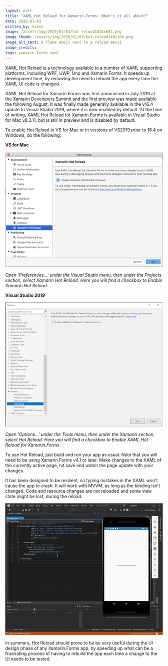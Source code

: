 ```yaml
---
layout: post
title: "XAML Hot Reload for Xamarin.Forms: What's it all about?"
date: 2020-01-03
written_by: Simon
image: /assets/img/2020/01/03/hot-reload1024x683.png
image_thumb: /assets/img/2020/01/03/hot-reload240x160.png
image_alt_text: A flame emoji next to a reload emoji
image_credits:  
tags: xamarin.forms xaml
---
```


XAML Hot Reload is a technology available to a number of XAML supporting platforms, including WPF, UWP, Uno and Xamarin.Forms. It speeds up development time, by removing the need to rebuild the app every time the XAML UI code is changed.

XAML Hot Reload for Xamarin.Forms was first announced in July 2019 at the Xamarin Developers Summit and the first preview was made available the following August. It was finally made generally available in the v16.4 update to Visual Studio 2019, where it is now enabled by default. At the time of writing, XAML Hot Reload for Xamarin.Forms is available in Visual Studio for Mac v8.3.11, but is still in preview and is disabled by default.

To enable Hot Reload in VS for Mac or in versions of VS2019 prior to 16.4 on Windows, do the following:

**VS for Mac**

![The Preferences dialog in Visual Studio for Mac, showing the Xamarin Hot Reload page](/assets/img/2020/01/03/hot-reload-settings-mac.png)

*Open 'Preferences...' under the Visual Studio menu, then under the Projects section, select Xamarin Hot Reload. Here you will find a checkbox to Enable Xamarin Hot Reload.*

**Visual Studio 2019**

![The Options dialog in Visual Studio 2019 for Windows, showing the Hot Reload page](/assets/img/2020/01/03/hot-reload-settings-win.png)

*Open 'Options...' under the Tools menu, then under the Xamarin section, select Hot Reload. Here you will find a checkbox to Enable XAML Hot Reload for Xamarin.Forms.*

To use Hot Reload, just build and run your app as usual. Note that you will need to be using Xamarin.Forms v4.1 or later. Make changes to the XAML of the currently active page, hit save and watch the page update with your changes.

It has been designed to be resilient, so typing mistakes in the XAML won't cause the app to crash. It will work with MVVM, as long as the binding isn't changed. Code and resource changes are not reloaded and some view state might be lost, during the reload.

![Animated GIF showing Hot Reload in action](/assets/img/2020/01/03/hot-reload-ani.gif)

In summary, Hot Reload should prove to be be very useful during the UI design phase of any Xamarin.Forms app, by speeding up what can be a frustrating process of having to rebuild the app each time a change to the UI needs to be tested.